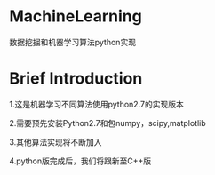 MachineLearning
===============

数据挖掘和机器学习算法python实现

Brief Introduction
==================

1.这是机器学习不同算法使用python2.7的实现版本

2.需要预先安装Python2.7和包numpy，scipy,matplotlib

3.其他算法实现将不断加入

4.python版完成后，我们将跟新至C++版


